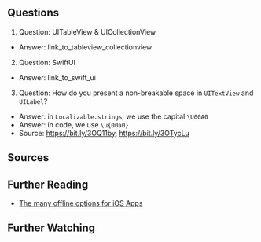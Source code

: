 ## Questions

1) Question: UITableView & UICollectionView
- Answer: link_to_tableview_collectionview

2) Question: SwiftUI
- Answer: link_to_swift_ui

3) Question: How do you present a non-breakable space in `UITextView` and `UILabel`?
- Answer: in `Localizable.strings`, we use the capital `\U00A0`
- Answer: in code, we use `\u{00a0}`
- Source: https://bit.ly/3OQ11by, https://bit.ly/3OTycLu

## Sources

## Further Reading
- [The many offline options for iOS Apps](https://bit.ly/3FyzeGD)

## Further Watching 
